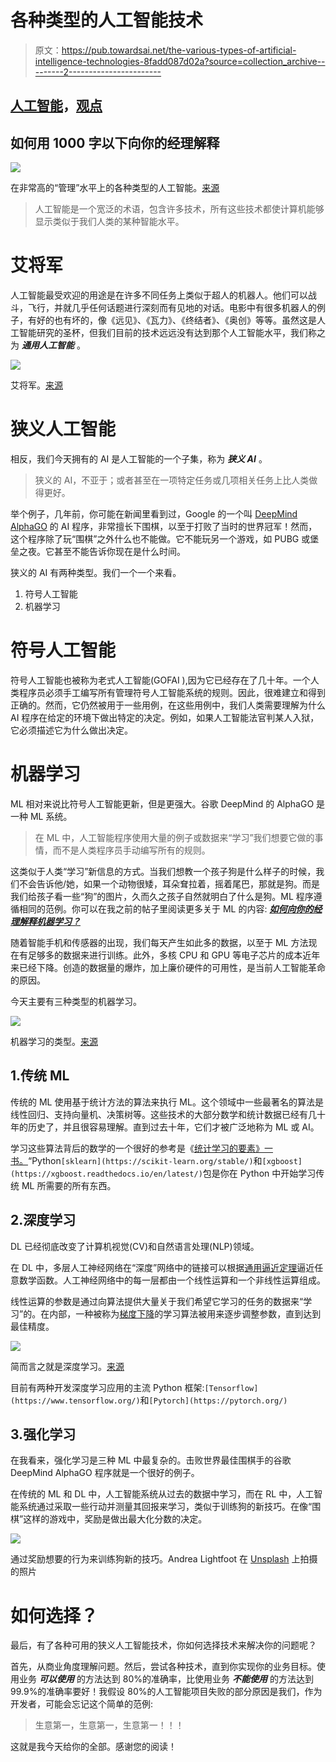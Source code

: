 # 各种类型的人工智能技术

> 原文：<https://pub.towardsai.net/the-various-types-of-artificial-intelligence-technologies-8fadd087d02a?source=collection_archive---------2----------------------->

## [人工智能](https://towardsai.net/p/category/artificial-intelligence)，[观点](https://towardsai.net/p/category/opinion)

## 如何用 1000 字以下向你的经理解释

![](img/c6547bbe1829a0fd3870bcfbfba35019.png)

在非常高的“管理”水平上的各种类型的人工智能。[来源](https://www.youtube.com/watch?v=fOHGLWlOEAQ)

> 人工智能是一个宽泛的术语，包含许多技术，所有这些技术都使计算机能够显示类似于我们人类的某种智能水平。

# 艾将军

人工智能最受欢迎的用途是在许多不同任务上类似于超人的机器人。他们可以战斗，飞行，并就几乎任何话题进行深刻而有见地的对话。电影中有很多机器人的例子，有好的也有坏的，像《远见》、《瓦力》、《终结者》、《奥创》等等。虽然这是人工智能研究的圣杯，但我们目前的技术远远没有达到那个人工智能水平，我们称之为 ***通用人工智能*** 。

![](img/51219657b22250801647eb163b4cfd70.png)

艾将军。[来源](https://www.youtube.com/watch?v=fOHGLWlOEAQ)

# 狭义人工智能

相反，我们今天拥有的 AI 是人工智能的一个子集，称为 ***狭义 AI*** 。

> 狭义的 AI，不亚于；或者甚至在一项特定任务或几项相关任务上比人类做得更好。

举个例子，几年前，你可能在新闻里看到过，Google 的一个叫 [DeepMind AlphaGO](https://deepmind.com/research/case-studies/alphago-the-story-so-far) 的 AI 程序，非常擅长下围棋，以至于打败了当时的世界冠军！然而，这个程序除了玩“围棋”之外什么也不能做。它不能玩另一个游戏，如 PUBG 或堡垒之夜。它甚至不能告诉你现在是什么时间。

狭义的 AI 有两种类型。我们一个一个来看。

1.  符号人工智能
2.  机器学习

# 符号人工智能

符号人工智能也被称为老式人工智能(GOFAI ),因为它已经存在了几十年。一个人类程序员必须手工编写所有管理符号人工智能系统的规则。因此，很难建立和得到正确的。然而，它仍然被用于一些用例，在这些用例中，我们人类需要理解为什么 AI 程序在给定的环境下做出特定的决定。例如，如果人工智能法官判某人入狱，它必须描述它为什么做出决定。

# 机器学习

ML 相对来说比符号人工智能更新，但是更强大。谷歌 DeepMind 的 AlphaGO 是一种 ML 系统。

> 在 ML 中，人工智能程序使用大量的例子或数据来“学习”我们想要它做的事情，而不是人类程序员手动编写所有的规则。

这类似于人类“学习”新信息的方式。当我们想教一个孩子狗是什么样子的时候，我们不会告诉他/她，如果一个动物很矮，耳朵耷拉着，摇着尾巴，那就是狗。而是我们给孩子看一些“狗”的图片，久而久之孩子自然就明白了什么是狗。ML 程序遵循相同的范例。你可以在我之前的帖子里阅读更多关于 ML 的内容: [***如何向你的经理解释机器学习？***](https://medium.com/towards-artificial-intelligence/how-to-explain-machine-learning-to-your-manager-7b983e7ed3cb?sk=068ae2aba88be9ecfafb14f7561bfe9e)

随着智能手机和传感器的出现，我们每天产生如此多的数据，以至于 ML 方法现在有足够多的数据来进行训练。此外，多核 CPU 和 GPU 等电子芯片的成本近年来已经下降。创造的数据量的爆炸，加上廉价硬件的可用性，是当前人工智能革命的原因。

今天主要有三种类型的机器学习。

![](img/df171d5bc7133a5b375a90256a5347c9.png)

机器学习的类型。[来源](https://www.youtube.com/watch?v=fOHGLWlOEAQ)

## 1.传统 ML

传统的 ML 使用基于统计方法的算法来执行 ML。这个领域中一些最著名的算法是线性回归、支持向量机、决策树等。这些技术的大部分数学和统计数据已经有几十年的历史了，并且很容易理解。直到过去十年，它们才被广泛地称为 ML 或 AI。

学习这些算法背后的数学的一个很好的参考是《[统计学习的要素》一书。](https://web.stanford.edu/~hastie/ElemStatLearn/)“Python`[sklearn](https://scikit-learn.org/stable/)`和`[xgboost](https://xgboost.readthedocs.io/en/latest/)`包是你在 Python 中开始学习传统 ML 所需要的所有东西。

## 2.深度学习

DL 已经彻底改变了计算机视觉(CV)和自然语言处理(NLP)领域。

在 DL 中，多层人工神经网络在“深度”网络中的链接可以根据[通用逼近定理](http://neuralnetworksanddeeplearning.com/chap4.html)逼近任意数学函数。人工神经网络中的每一层都由一个线性运算和一个非线性运算组成。

线性运算的参数是通过向算法提供大量关于我们希望它学习的任务的数据来“学习”的。在内部，一种被称为[梯度下降](https://www.kdnuggets.com/2017/04/simple-understand-gradient-descent-algorithm.html)的学习算法被用来逐步调整参数，直到达到最佳精度。

![](img/74e859fe86595705dc38beadd81e783b.png)

简而言之就是深度学习。[来源](https://www.youtube.com/watch?v=ISiq13AWduY)

目前有两种开发深度学习应用的主流 Python 框架:`[Tensorflow](https://www.tensorflow.org/)`和`[Pytorch](https://pytorch.org/)`

## 3.强化学习

在我看来，强化学习是三种 ML 中最复杂的。击败世界最佳围棋手的谷歌 DeepMind AlphaGO 程序就是一个很好的例子。

在传统的 ML 和 DL 中，人工智能系统从过去的数据中学习，而在 RL 中，人工智能系统通过采取一些行动并测量其回报来学习，类似于训练狗的新技巧。在像“围棋”这样的游戏中，奖励是做出最大化分数的决定。

![](img/fc928fd575ad964d5973312d6f286931.png)

通过奖励想要的行为来训练狗新的技巧。Andrea Lightfoot 在 [Unsplash](https://unsplash.com?utm_source=medium&utm_medium=referral) 上拍摄的照片

# 如何选择？

最后，有了各种可用的狭义人工智能技术，你如何选择技术来解决你的问题呢？

首先，从商业角度理解问题。然后，尝试各种技术，直到你实现你的业务目标。使用业务 ***可以使用*** 的方法达到 80%的准确率，比使用业务 ***不能使用*** 的方法达到 99.9%的准确率要好！我假设 80%的人工智能项目失败的部分原因是我们，作为开发者，可能会忘记这个简单的范例:

> 生意第一，生意第一，生意第一！！！

这就是我今天给你的全部。感谢您的阅读！